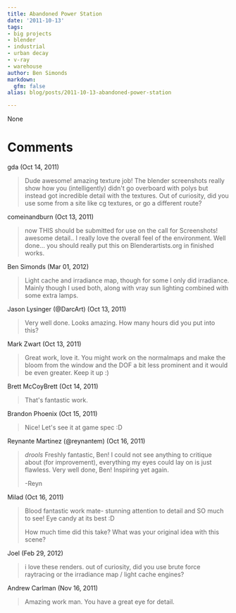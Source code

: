 ```yaml
---
title: Abandoned Power Station
date: '2011-10-13'
tags:
- big projects
- blender
- industrial
- urban decay
- v-ray
- warehouse
author: Ben Simonds
markdown:
  gfm: false
alias: blog/posts/2011-10-13-abandoned-power-station

---
```


None




# Comments


gda (Oct 14, 2011)
> Dude awesome!  amazing texture job!  The blender screenshots really show how you (intelligently) didn't go overboard with polys but instead got incredible detail with the textures.  Out of curiosity, did you use some from a site like cg textures, or go a different route?

comeinandburn (Oct 13, 2011)
> now THIS should be submitted for use on the call for Screenshots!  awesome detail.. I really love the overall feel of the environment.  Well done... you should really put this on Blenderartists.org in finished works.

Ben Simonds (Mar 01, 2012)
> Light cache and irradiance map, though for some I only did irradiance. Mainly though I used both, along with vray sun lighting combined with some extra lamps.

Jason Lysinger (@DarcArt) (Oct 13, 2011)
> Very well done. Looks amazing. How many hours did you put into this?

Mark Zwart (Oct 13, 2011)
> Great work, love it. You might work on the normalmaps and make the bloom from the window and the DOF a bit less prominent and it would be even greater. Keep it up :)

Brett McCoyBrett (Oct 14, 2011)
> That's fantastic work.

Brandon Phoenix (Oct 15, 2011)
> Nice! Let's see it at game spec :D

Reynante Martinez (@reynantem) (Oct 16, 2011)
> *drools* Freshly fantastic, Ben! I could not see anything to critique about (for improvement), everything my eyes could lay on is just flawless.  Very well done, Ben! Inspiring yet again.
> 
> -Reyn

Milad (Oct 16, 2011)
> Blood fantastic work mate- stunning attention to detail and SO much to see! Eye candy at its best :D
> 
> How much time did this take? What was your original idea with this scene?

Joel (Feb 29, 2012)
> i love these renders.  out of curiosity, did you use brute force raytracing or the irradiance map / light cache engines?

Andrew Carlman (Nov 16, 2011)
> Amazing work man. You have a great eye for detail.
